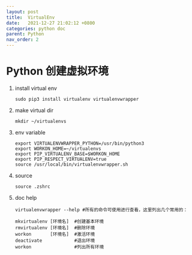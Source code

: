```yaml
---
layout: post
title:  VirtualEnv
date:   2021-12-27 21:02:12 +0800
categories: python doc
parent: Python
nav_order: 2
---
```


# Python 创建虚拟环境


1. install virtual env

	```shell
	sudo pip3 install virtualenv virtualenvwrapper
	````

2. make virtual dir

	```shell
	mkdir ~/virtualenvs
	```

3. env variable

	```shell
	export VIRTUALENVWRAPPER_PYTHON=/usr/bin/python3
	export WORKON_HOME=~/virtualenvs
	export PIP_VIRTUALENV_BASE=$WORKON_HOME
	export PIP_RESPECT_VIRTUALENV=true
	source /usr/local/bin/virtualenvwrapper.sh
	```

4. source
	```shell
	source .zshrc
	```

5. doc help
	```shell
	virtualenvwrapper --help #所有的命令可使用进行查看，这里列出几个常用的：

	mkvirtualenv [环境名]  #创建基本环境
	rmvirtualenv [环境名]  #删除环境
	workon       [环境名]  #激活环境
	deactivate            #退出环境
	workon                #列出所有环境
	````

<link rel="stylesheet" href="https://cdn.jsdelivr.net/npm/gitalk@1/dist/gitalk.css">
<div id="gitalk-container"></div>
<script src="https://cdn.jsdelivr.net/npm/gitalk@1/dist/gitalk.min.js"></script>
<script>
    var gitalk = new Gitalk({
    	id: window.location.pathname,
    	repo: 'jekyll-talk',
        clientID: '6528b5bfa8215216d96b',
        clientSecret: '20a12737fb1bd393d7199f799be4ff95c070f4ab',
        owner: 'simplejw',
        admin: ['simplejw']
    });
    gitalk.render('gitalk-container')
</script> 